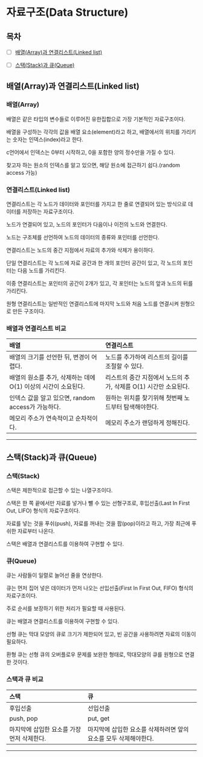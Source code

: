 # 자료구조(Data Structure)

## 목차

- [ ] [배열(Array)과 연결리스트(Linked list)](#배열(Array)과-연결리스트(Linked-list))

- [ ] [스택(Stack)과 큐(Queue)](#스택(Stack)과-큐(Queue))

## 배열(Array)과 연결리스트(Linked list)

### 배열(Array)

배열은 같은 타입의 변수들로 이루어진 유한집합으로 가장 기본적인 자료구조이다.

배열을 구성하는 각각의 값을 배열 요소(element)라고 하고, 배열에서의 위치를 가리키는 숫자는 인덱스(index)라고 한다.

c언어에서 인덱스는 0부터 시작하고, 0을 포함한 양의 정수만을 가질 수 있다.

찾고자 하는 원소의 인덱스를 알고 있으면, 해당 원소에 접근하기 쉽다.(random access 가능)

### 연결리스트(Linked list)

연결리스트는 각 노드가 데이터와 포인터를 가지고 한 줄로 연결되어 있는 방식으로 데이터를 저장하는 자료구조이다.

노드가 연결되어 있고, 노드의 포인터가 다음이나 이전의 노드와 연결한다.

노드는 구조체를 선언하여 노드의 데이터의 종류와 포인터를 선언한다.

연결리스트는 노드의 중간 지점에서 자료의 추가와 삭제가 용이하다.

단일 연결리스트는 각 노드에 자료 공간과 한 개의 포인터 공간이 있고, 각 노드의 포인터는 다음 노드를 가리킨다.

이중 연결리스트는 포인터의 공간이 2개가 있고, 각 포인터는 노드의 앞과 노드의 뒤를 가리킨다.

원형 연결리스트는 일반적인 연결리스트에 마지막 노드와 처음 노드를 연결시켜 원형으로 만든 구조이다.

### 배열과 연결리스트 비교

|  배열  |연결리스트|
|:--|:--|
|배열의 크기를 선언한 뒤, 변경이 어렵다.|노드를 추가하여 리스트의 길이를 조절할 수 있다.|
|배열의 원소를 추가, 삭제하는 데에 O(1) 이상의 시간이 소요된다.|리스트의 중간 지점에서 노드의 추가, 삭제를 O(1) 시간만 소요된다.|
|인덱스 값을 알고 있으면, random access가 가능하다.|원하는 위치를 찾기위해 첫번째 노드부터 탐색해야한다.|
|메모리 주소가 연속적이고 순차적이다.|메모리 주소가 랜덤하게 정해진다.|

---

## 스택(Stack)과 큐(Queue)

### 스택(Stack)

스택은 제한적으로 접근할 수 있는 나열구조이다.

스택은 한 쪽 끝에서만 자료를 넣거나 뺄 수 있는 선형구조로, 후입선출(Last In First Out, LIFO) 형식의 자료구조이다.

자료를 넣는 것을 푸쉬(push), 자료를 꺼내는 것을 팝(pop)이라고 하고, 가장 최근에 푸쉬한 자료부터 나온다.

스택은 배열과 연결리스트를 이용하여 구현할 수 있다.

### 큐(Queue)

큐는 사람들이 일렬로 늘어선 줄을 연상한다.

큐는 먼저 집어 넣은 데이터가 먼저 나오는 선입선출(First In First Out, FIFO) 형식의 자료구조이다.

주로 순서를 보장하기 위한 처리가 필요할 때 사용된다.

큐는 배열과 연결리스트를 이용하여 구현할 수 있다.

선형 큐는 막대 모양의 큐로 크기가 제한되어 있고, 빈 공간을 사용하려면 자료의 이동이 필요하다.

환형 큐는 선형 큐의 오버플로우 문제를 보완한 형태로, 막대모양의 큐를 원형으로 연결한 것이다. 

### 스택과 큐 비교

|  스택  |  큐  |
|:--|:--|
|후입선출|선입선출|
|push, pop|put, get|
|마지막에 삽입한 요소를 가장 먼저 삭제한다.|마지막에 삽입한 요소를 삭제하려면 앞의 요소를 모두 삭제해야한다.|

---
